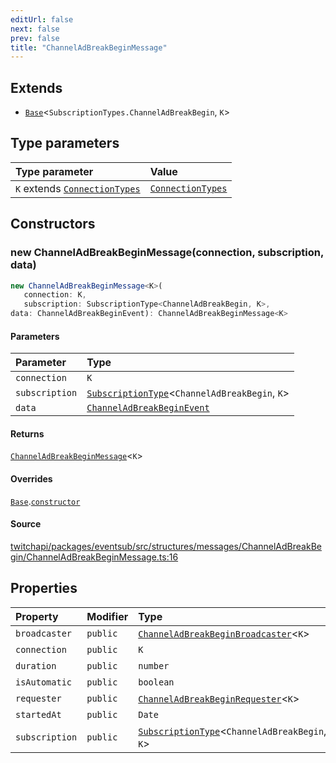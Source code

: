 ```yaml
---
editUrl: false
next: false
prev: false
title: "ChannelAdBreakBeginMessage"
---
```


## Extends

- [`Base`](/api/eventsub/classes/base/)\<`SubscriptionTypes.ChannelAdBreakBegin`, `K`\>

## Type parameters

| Type parameter | Value |
| :------ | :------ |
| `K` extends [`ConnectionTypes`](/api/eventsub/type-aliases/connectiontypes/) | [`ConnectionTypes`](/api/eventsub/type-aliases/connectiontypes/) |

## Constructors

### new ChannelAdBreakBeginMessage(connection, subscription, data)

```ts
new ChannelAdBreakBeginMessage<K>(
   connection: K, 
   subscription: SubscriptionType<ChannelAdBreakBegin, K>, 
data: ChannelAdBreakBeginEvent): ChannelAdBreakBeginMessage<K>
```

#### Parameters

| Parameter | Type |
| :------ | :------ |
| `connection` | `K` |
| `subscription` | [`SubscriptionType`](/api/eventsub/type-aliases/subscriptiontype/)\<`ChannelAdBreakBegin`, `K`\> |
| `data` | [`ChannelAdBreakBeginEvent`](/api/eventsub/interfaces/channeladbreakbeginevent/) |

#### Returns

[`ChannelAdBreakBeginMessage`](/api/eventsub/classes/channeladbreakbeginmessage/)\<`K`\>

#### Overrides

[`Base`](/api/eventsub/classes/base/).[`constructor`](/api/eventsub/classes/base/#constructors)

#### Source

[twitchapi/packages/eventsub/src/structures/messages/ChannelAdBreakBegin/ChannelAdBreakBeginMessage.ts:16](https://github.com/pablornc/twitchapi//blob/3baa008ac8be1133cbb9253985d5d4cd48b4e780/packages/eventsub/src/structures/messages/ChannelAdBreakBegin/ChannelAdBreakBeginMessage.ts#L16)

## Properties

| Property | Modifier | Type | Inherited from |
| :------ | :------ | :------ | :------ |
| `broadcaster` | `public` | [`ChannelAdBreakBeginBroadcaster`](/api/eventsub/classes/channeladbreakbeginbroadcaster/)\<`K`\> | - |
| `connection` | `public` | `K` | [`Base`](/api/eventsub/classes/base/).`connection` |
| `duration` | `public` | `number` | - |
| `isAutomatic` | `public` | `boolean` | - |
| `requester` | `public` | [`ChannelAdBreakBeginRequester`](/api/eventsub/classes/channeladbreakbeginrequester/)\<`K`\> | - |
| `startedAt` | `public` | `Date` | - |
| `subscription` | `public` | [`SubscriptionType`](/api/eventsub/type-aliases/subscriptiontype/)\<`ChannelAdBreakBegin`, `K`\> | [`Base`](/api/eventsub/classes/base/).`subscription` |
